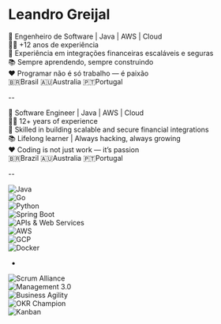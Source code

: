 # Leandro Greijal  

🚀 Engenheiro de Software | Java | AWS | Cloud  
👨‍💻 +12 anos de experiência  
🔗 Experiência em integrações financeiras escaláveis e seguras  
📚 Sempre aprendendo, sempre construindo  
❤️ Programar não é só trabalho — é paixão  
🇧🇷Brasil 🇦🇺Australia 🇵🇹Portugal

--

🚀 Software Engineer | Java | AWS | Cloud  
👨‍💻 12+ years of experience  
🔗 Skilled in building scalable and secure financial integrations  
📚 Lifelong learner | Always hacking, always growing  
❤️ Coding is not just work — it’s passion  
🇧🇷Brazil 🇦🇺Australia 🇵🇹Portugal

--

![Java](https://img.shields.io/badge/Java-ED8B00?style=for-the-badge&logo=java&logoColor=white)  
![Go](https://img.shields.io/badge/Go-00ADD8?style=for-the-badge&logo=go&logoColor=white)  
![Python](https://img.shields.io/badge/Python-3776AB?style=for-the-badge&logo=python&logoColor=white)  
![Spring Boot](https://img.shields.io/badge/SpringBoot-6DB33F?style=for-the-badge&logo=springboot&logoColor=white)  
![APIs & Web Services](https://img.shields.io/badge/APIs%20&%20Web%20Services-02569B?style=for-the-badge&logo=swagger&logoColor=white)  
![AWS](https://img.shields.io/badge/AWS-FF9900?style=for-the-badge&logo=amazon-aws&logoColor=white)  
![GCP](https://img.shields.io/badge/GCP-4285F4?style=for-the-badge&logo=google-cloud&logoColor=white)  
![Docker](https://img.shields.io/badge/Docker-2496ED?style=for-the-badge&logo=docker&logoColor=white)  

-

![Scrum Alliance](https://img.shields.io/badge/Scrum_Alliance-Advanced_CSM_·_CSD_·_CSPO-2E8B57?style=for-the-badge&logo=scrumalliance&logoColor=white)  
![Management 3.0](https://img.shields.io/badge/Management_3.0-Fundation_·_Team_·_Change_·_Co--Creation-1E90FF?style=for-the-badge&logo=management&logoColor=white)  
![Business Agility](https://img.shields.io/badge/Business_Agility-BAPC®-6A5ACD?style=for-the-badge&logo=leanpub&logoColor=white)  
![OKR Champion](https://img.shields.io/badge/OKR-Champion_·_Master-FF4500?style=for-the-badge&logo=target&logoColor=white)  
![Kanban](https://img.shields.io/badge/Kanban-University_Practitioner_·_System_Design-00BFFF?style=for-the-badge&logo=trello&logoColor=white)  
